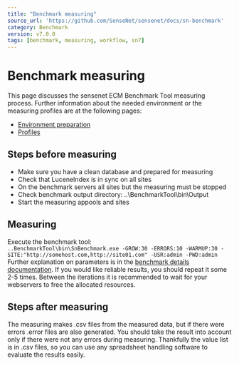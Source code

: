 ```yaml
---
title: "Benchmark measuring"
source_url: 'https://github.com/SenseNet/sensenet/docs/sn-benchmark'
category: Benchmark
version: v7.0.0
tags: [benchmark, measuring, workflow, sn7]
---
```

# Benchmark measuring
This page discusses the sensenet ECM Benchmark Tool measuring process. Further information about the needed environment or the measuring profiles are at the following pages:
 - [Environment preparation](/docs/environment.md)
 - [Profiles](/docs/profile-definition-language.md)
## Steps before measuring
  - Make sure you have a clean database and prepared for measuring
  - Check that LuceneIndex is in sync on all sites
  - On the benchmark servers all sites but the measuring must be stopped
  - Check benchmark output directory: ..\BenchmarkTool\bin\Output
  - Start the measuring appools and sites
## Measuring
  Execute the benchmark tool:  
	```
	..BenchmarkTool\bin\SnBenchmark.exe -GROW:30 -ERRORS:10 -WARMUP:30 -SITE:"http://somehost.com,http://site01.com" -USR:admin -PWD:admin
	```  
Further explanation on parameters is in the [benchmark details documentation](benchmark-details.md).
If you would like reliable results, you should repeat it some 2-5 times. Between the iterations it is recommended to wait for your webservers to free the allocated resources.
## Steps after measuring
The measuring makes .csv files from the measured data, but if there were errors .error files are also generated.
You should take the result into account only if there were not any errors during measuring. Thankfully the value list is in .csv files, so you can use any spreadsheet handling software to evaluate the results easily.
